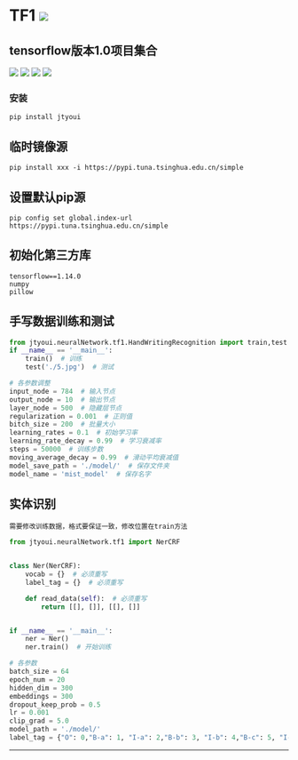 # **TF1** [![](https://gitee.com/tyoui/logo/raw/master/logo/photolog.png)][1]

## tensorflow版本1.0项目集合
[![](https://img.shields.io/badge/个人网站-jtyoui-yellow.com.svg)][1]
[![](https://img.shields.io/badge/Python-3.7-green.svg)]()
[![](https://img.shields.io/badge/BlogWeb-Tyoui-bule.svg)][1]
[![](https://img.shields.io/badge/Email-jtyoui@qq.com-red.svg)]()


### 安装
    pip install jtyoui

## 临时镜像源
    pip install xxx -i https://pypi.tuna.tsinghua.edu.cn/simple

## 设置默认pip源
    pip config set global.index-url https://pypi.tuna.tsinghua.edu.cn/simple

## 初始化第三方库
    tensorflow==1.14.0
    numpy
    pillow


## 手写数据训练和测试
```python
from jtyoui.neuralNetwork.tf1.HandWritingRecognition import train,test
if __name__ == '__main__':
    train()  # 训练
    test('./5.jpg')  # 测试

# 各参数调整
input_node = 784  # 输入节点
output_node = 10  # 输出节点
layer_node = 500  # 隐藏层节点
regularization = 0.001  # 正则值
bitch_size = 200  # 批量大小
learning_rates = 0.1  # 初始学习率
learning_rate_decay = 0.99  # 学习衰减率
steps = 50000  # 训练步数
moving_average_decay = 0.99  # 滑动平均衰减值
model_save_path = './model/'  # 保存文件夹
model_name = 'mist_model'  # 保存名字
```

## 实体识别
    需要修改训练数据，格式要保证一致，修改位置在train方法
```python
from jtyoui.neuralNetwork.tf1 import NerCRF


class Ner(NerCRF):
    vocab = {}  # 必须重写
    label_tag = {}  # 必须重写

    def read_data(self):  # 必须重写
        return [[], []], [[], []]


if __name__ == '__main__':
    ner = Ner()
    ner.train()  # 开始训练

# 各参数
batch_size = 64
epoch_num = 20
hidden_dim = 300
embeddings = 300
dropout_keep_prob = 0.5
lr = 0.001
clip_grad = 5.0
model_path = './model/'
label_tag = {"O": 0,"B-a": 1, "I-a": 2,"B-b": 3, "I-b": 4,"B-c": 5, "I-c": 6}
```

***
[1]: https://blog.jtyoui.com